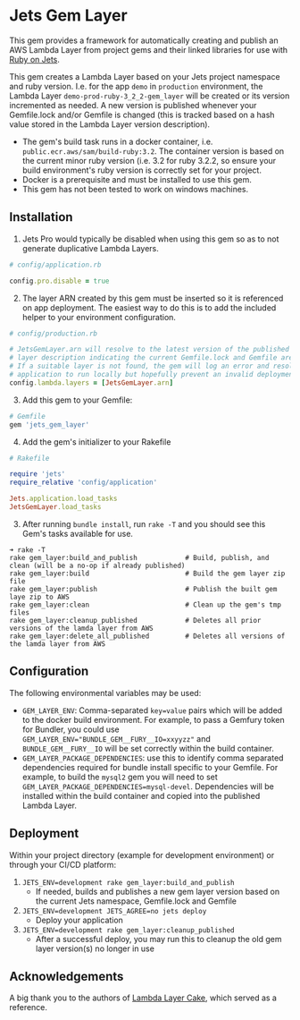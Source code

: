 # Jets Gem Layer
This gem provides a framework for automatically creating and publish an AWS Lambda Layer from project gems and
their linked libraries for use with [Ruby on Jets](https://github.com/rubyonjets/jets).

This gem creates a Lambda Layer based on your Jets project namespace and ruby version. I.e. for the app `demo` in `production` environment, 
the Lambda Layer `demo-prod-ruby-3_2_2-gem_layer` will be created or its version incremented as needed. A new version is published whenever your
Gemfile.lock and/or Gemfile is changed (this is tracked based on a hash value stored in the Lambda Layer version description).

* The gem's build task runs in a docker container, i.e. `public.ecr.aws/sam/build-ruby:3.2`. The container version
is based on the current minor ruby version (i.e. 3.2 for ruby 3.2.2, so ensure your build environment's ruby version
is correctly set for your project.
* Docker is a prerequisite and must be installed to use this gem.
* This gem has not been tested to work on windows machines.

## Installation

1. Jets Pro would typically be disabled when using this gem so as to not generate duplicative Lambda Layers.

```ruby
# config/application.rb

config.pro.disable = true
```

2. The layer ARN created by this gem must be inserted so it is referenced on app deployment. The easiest way to do this
is to add the included helper to your environment configuration.

```ruby
# config/production.rb

# JetsGemLayer.arn will resolve to the latest version of the published Layer, also looking for a correct hash in the
# layer description indicating the current Gemfile.lock and Gemfile are supported.
# If a suitable layer is not found, the gem will log an error and resolve to 'error-fetching-gem-layer-arn' which will allow your
# application to run locally but hopefully prevent an invalid deployment
config.lambda.layers = [JetsGemLayer.arn]
```

3. Add this gem to your Gemfile:
```ruby
# Gemfile
gem 'jets_gem_layer'
```

4. Add the gem's initializer to your Rakefile
```ruby
# Rakefile

require 'jets'
require_relative 'config/application'

Jets.application.load_tasks
JetsGemLayer.load_tasks
```

3. After running `bundle install`, run `rake -T` and you should see this Gem's tasks available for use.
```
➜ rake -T
rake gem_layer:build_and_publish            # Build, publish, and clean (will be a no-op if already published)
rake gem_layer:build                        # Build the gem layer zip file
rake gem_layer:publish                      # Publish the built gem laye zip to AWS
rake gem_layer:clean                        # Clean up the gem's tmp files
rake gem_layer:cleanup_published            # Deletes all prior versions of the lamda layer from AWS
rake gem_layer:delete_all_published         # Deletes all versions of the lamda layer from AWS
```

## Configuration

The following environmental variables may be used:
* `GEM_LAYER_ENV`: Comma-separated `key=value` pairs which will be added to the docker build environment.
For example, to pass a Gemfury token for Bundler, you could use `GEM_LAYER_ENV="BUNDLE_GEM__FURY__IO=xxyyzz"`
and `BUNDLE_GEM__FURY__IO` will be set correctly within the build container.
* `GEM_LAYER_PACKAGE_DEPENDENCIES`: use this to identify comma separated dependencies required for bundle install
specific to your Gemfile. For example, to build the `mysql2` gem you will need to set `GEM_LAYER_PACKAGE_DEPENDENCIES=mysql-devel`.
Dependencies will be installed within the build container and copied into the published Lambda Layer.

## Deployment
Within your project directory (example for development environment) or through your CI/CD platform:
1. `JETS_ENV=development rake gem_layer:build_and_publish`
   * If needed, builds and publishes a new gem layer version based on the current Jets namespace, Gemfile.lock and Gemfile
2. `JETS_ENV=development JETS_AGREE=no jets deploy`
   * Deploy your application
3. `JETS_ENV=development rake gem_layer:cleanup_published`
   * After a successful deploy, you may run this to cleanup the old gem layer version(s) no longer in use

## Acknowledgements
A big thank you to the authors of [Lambda Layer Cake](https://github.com/loganb/lambda-layer-cake), which served as a reference.